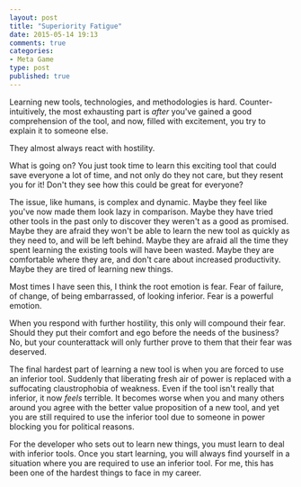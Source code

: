 ```yaml
---
layout: post
title: "Superiority Fatigue"
date: 2015-05-14 19:13
comments: true
categories: 
- Meta Game
type: post
published: true
---
```


Learning new tools, technologies, and methodologies is
hard. Counter-intuitively, the most exhausting part is _after_ you've gained a
good comprehension of the tool, and now, filled with excitement, you try to
explain it to someone else.

They almost always react with hostility.

What is going on? You just took time to learn this exciting tool that could save
everyone a lot of time, and not only do they not care, but they resent you for
it!  Don't they see how this could be great for everyone?

The issue, like humans, is complex and dynamic. Maybe they feel like you've now
made them look lazy in comparison. Maybe they have tried other tools in the past
only to discover they weren't as a good as promised. Maybe they are afraid they
won't be able to learn the new tool as quickly as they need to, and will be left
behind. Maybe they are afraid all the time they spent learning the existing
tools will have been wasted. Maybe they are comfortable where they are, and
don't care about increased productivity. Maybe they are tired of learning new
things.

Most times I have seen this, I think the root emotion is fear. Fear of failure,
of change, of being embarrassed, of looking inferior. Fear is a powerful
emotion.

When you respond with further hostility, this only will compound their
fear. Should they put their comfort and ego before the needs of the business?
No, but your counterattack will only further prove to them that their fear was
deserved.

The final hardest part of learning a new tool is when you are forced to use an
inferior tool. Suddenly that liberating fresh air of power is replaced with a
suffocating claustrophobia of weakness. Even if the tool isn't really that
inferior, it now _feels_ terrible. It becomes worse when you and many others
around you agree with the better value proposition of a new tool, and yet you
are still required to use the inferior tool due to someone in power blocking you
for political reasons.

For the developer who sets out to learn new things, you must learn to deal with
inferior tools. Once you start learning, you will always find yourself in a
situation where you are required to use an inferior tool. For me, this has been
one of the hardest things to face in my career.
